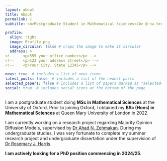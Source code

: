 ```yaml
---
layout: about
title: About
permalink: /
subtitle: <b>Postgraduate Student in Mathematical Sciences</b> @ <a href="https://www.maths.ox.ac.uk/">University of Oxford</a>

profile:
  align: right
  image: Profile.png
  image_circular: false # crops the image to make it circular
  address: >
<!--    <p>555 your office number</p> -->
<!--    <p>123 your address street</p> -->
<!--    <p>Your City, State 12345</p> -->

news: true  # includes a list of news items
latest_posts: false  # includes a list of the newest posts
selected_papers: false # includes a list of papers marked as "selected={true}"
social: true  # includes social icons at the bottom of the page
---
```


I am a postgraduate student doing **MSc in Mathematical Sciences** at the University of Oxford. Prior to joining Oxford, I obtained my **BSc (Hons) in Mathematical Sciences** at Queen Mary University of London in 2022.

I am currently working on a research project regarding Majority Opinion Diffusion Models, supervised by <a href="https://comp.anu.edu.au/people/ahad-zehmakan/">Dr Ahad N. Zehmakan</a>. During my undergraduate studies, I was very fortunate to complete my summer research project and undergraduate dissertation under the supervision of <a href='https://www.ucl.ac.uk/~ucahrh0/'>Dr Rosemary J. Harris</a>.

**I am actively looking for a PhD position commencing in 2024/25.**
